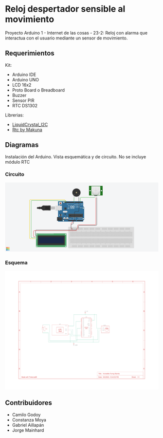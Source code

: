 # Reloj despertador sensible al movimiento
Proyecto Arduino 1 - Internet de las cosas - 23-2: Reloj con alarma que interactua con el usuario mediante un sensor de movimiento.

## Requerimientos

Kit:
- Arduino IDE
- Arduino UNO
- LCD 16x2
- Proto Board o Breadboard
- Buzzer
- Sensor PIR
- RTC DS1302

Librerias:
- [LiquidCrystal_I2C](https://github.com/johnrickman/LiquidCrystal_I2C)
- [Rtc by Makuna](https://github.com/Makuna/Rtc)

## Diagramas
Instalación del Arduino. Vista esquemática y de circuito. No se incluye módulo RTC

### Circuito
![Circuito](circuito.png)

### Esquema
![Esquema](esquema.png)

## Contribuidores
- Camilo Godoy
- Constanza Moya
- Gabriel Aillapán
- Jorge Mainhard